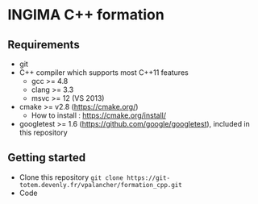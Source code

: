 INGIMA C++ formation
====================

Requirements
------------

* git
* C++ compiler which supports most C++11 features
  - gcc >= 4.8
  - clang >= 3.3
  - msvc >= 12 (VS 2013)
* cmake >= v2.8 (https://cmake.org/)
  - How to install : https://cmake.org/install/
* googletest >= 1.6 (https://github.com/google/googletest), included in this
  repository

Getting started
---------------

* Clone this repository
`git clone https://git-totem.devenly.fr/vpalancher/formation_cpp.git`
* Code
